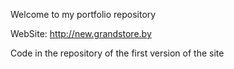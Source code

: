 Welcome to my portfolio repository

WebSite: http://new.grandstore.by

Code in the repository of the first version of the site
